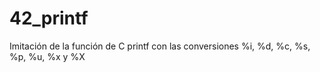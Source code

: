 # 42_printf
Imitación de la función de C printf con las conversiones %i, %d, %c, %s, %p, %u, %x y %X
